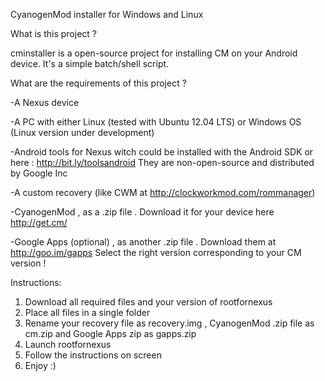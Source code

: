 CyanogenMod installer for Windows and Linux

What is this project ?

cminstaller is a open-source project for installing CM on your Android device. It's a simple batch/shell script.

What are the requirements of this project ?

-A Nexus device

-A PC with either Linux (tested with Ubuntu 12.04 LTS) or Windows OS (Linux version under development)

-Android tools for Nexus witch could be installed with the Android SDK or here : http://bit.ly/toolsandroid They are non-open-source and distributed by Google Inc

-A custom recovery (like CWM at http://clockworkmod.com/rommanager)

-CyanogenMod , as a .zip file . Download it for your device here http://get.cm/

-Google Apps (optional) , as another .zip file . Download them at http://goo.im/gapps
 Select the right version corresponding to your CM version !

Instructions:

1) Download all required files and your version of rootfornexus
2) Place all files in a single folder
3) Rename your recovery file as recovery.img , CyanogenMod .zip file as cm.zip and Google Apps zip as gapps.zip
4) Launch rootfornexus
5) Follow the instructions on screen
6) Enjoy :)
